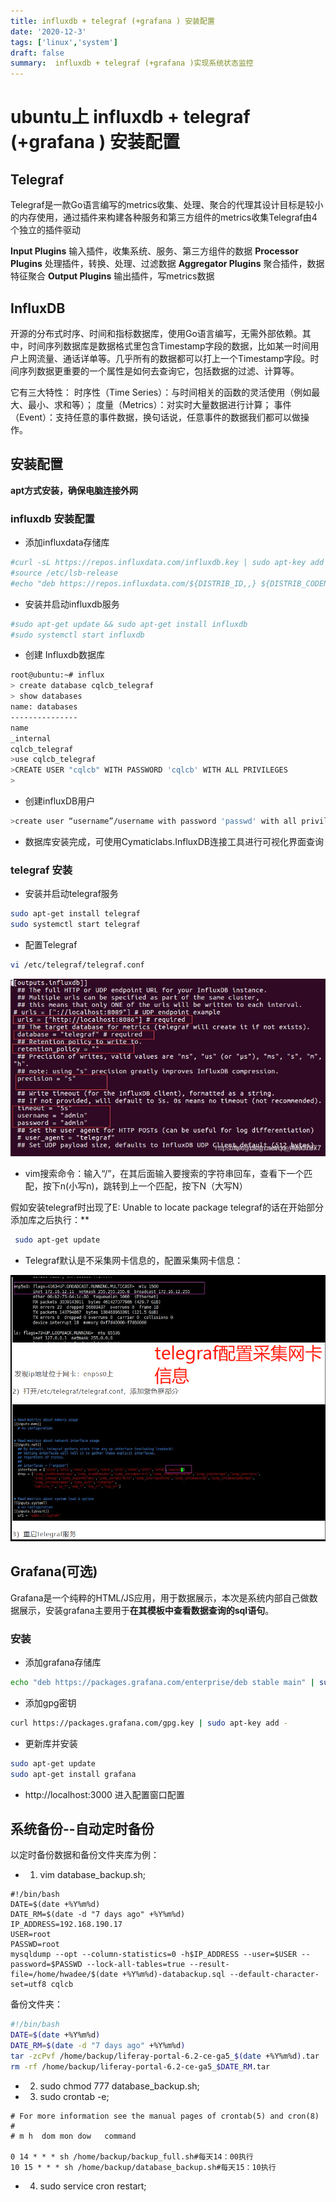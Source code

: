 ```yaml
---
title: influxdb + telegraf (+grafana ) 安装配置
date: '2020-12-3'
tags: ['linux','system']
draft: false
summary:  influxdb + telegraf (+grafana )实现系统状态监控
---
```


# ubuntu上  influxdb + telegraf (+grafana ) 安装配置

## Telegraf

Telegraf是一款Go语言编写的metrics收集、处理、聚合的代理其设计目标是较小的内存使用，通过插件来构建各种服务和第三方组件的metrics收集Telegraf由4个独立的插件驱动

**Input Plugins**
输入插件，收集系统、服务、第三方组件的数据
**Processor Plugins**
处理插件，转换、处理、过滤数据
**Aggregator Plugins**
聚合插件，数据特征聚合
**Output Plugins**
输出插件，写metrics数据

## InfluxDB

开源的分布式时序、时间和指标数据库，使用Go语言编写，无需外部依赖。其中，时间序列数据库是数据格式里包含Timestamp字段的数据，比如某一时间用户上网流量、通话详单等。几乎所有的数据都可以打上一个Timestamp字段。时间序列数据更重要的一个属性是如何去查询它，包括数据的过滤、计算等。

它有三大特性：
时序性（Time Series）：与时间相关的函数的灵活使用（例如最大、最小、求和等）；
度量（Metrics）：对实时大量数据进行计算；
事件（Event）：支持任意的事件数据，换句话说，任意事件的数据我们都可以做操作。

## 安装配置

**apt方式安装，确保电脑连接外网**

### influxdb 安装配置

* 添加influxdata存储库

```sh
#curl -sL https://repos.influxdata.com/influxdb.key | sudo apt-key add -
#source /etc/lsb-release
#echo "deb https://repos.influxdata.com/${DISTRIB_ID,,} ${DISTRIB_CODENAME} stable" | sudo tee /etc/apt/sources.list.d/influxdb.list

```

* 安装并启动influxdb服务

```sh
#sudo apt-get update && sudo apt-get install influxdb
#sudo systemctl start influxdb
```

* 创建 Influxdb数据库

```sh
root@ubuntu:~# influx
> create database cqlcb_telegraf
> show databases
name: databases
---------------
name
_internal
cqlcb_telegraf
>use cqlcb_telegraf
>CREATE USER "cqlcb" WITH PASSWORD 'cqlcb' WITH ALL PRIVILEGES
>
```

* 创建influxDB用户

```bash
>create user “username”/username with password 'passwd' with all privileges
```

* 数据库安装完成，可使用Cymaticlabs.InfluxDB连接工具进行可视化界面查询

### telegraf 安装

* 安装并启动telegraf服务

```sh
sudo apt-get install telegraf
sudo systemctl start telegraf
```

* 配置Telegraf

```sh
vi /etc/telegraf/telegraf.conf
```

![img](https://raw.githubusercontent.com/selfmakeit/resource/main/20200206175513700.png)

* vim搜索命令：输入“/”，在其后面输入要搜索的字符串回车，查看下一个匹配，按下n(小写n)，跳转到上一个匹配，按下N（大写N）

假如安装telegraf时出现了E: Unable to locate package telegraf的话在开始部分添加库之后执行：**

```sh
 sudo apt-get update
```

* Telegraf默认是不采集网卡信息的，配置采集网卡信息：

![image-20230126131716782](https://raw.githubusercontent.com/selfmakeit/resource/main/image-20230126131716782.png)

## Grafana(可选)

Grafana是一个纯粹的HTML/JS应用，用于数据展示，本次是系统内部自己做数据展示，安装grafana主要用于**在其模板中查看数据查询的sql语句**。

### 安装

* 添加grafana存储库

```sh
echo "deb https://packages.grafana.com/enterprise/deb stable main" | sudo tee -a /etc/apt/sources.list.d/grafana.list
```

* 添加gpg密钥

```sh
curl https://packages.grafana.com/gpg.key | sudo apt-key add -
```

* 更新库并安装

```sh
sudo apt-get update
sudo apt-get install grafana
```

* http://localhost:3000 进入配置窗口配置

## 系统备份--自动定时备份

以定时备份数据和备份文件夹库为例：

* 1. vim database_backup.sh;

```shell
#!/bin/bash
DATE=$(date +%Y%m%d)
DATE_RM=$(date -d "7 days ago" +%Y%m%d)
IP_ADDRESS=192.168.190.17
USER=root
PASSWD=root
mysqldump --opt --column-statistics=0 -h$IP_ADDRESS --user=$USER --password=$PASSWD --lock-all-tables=true --result-file=/home/hwadee/$(date +%Y%m%d)-databackup.sql --default-character-set=utf8 cqlcb
```

备份文件夹：

```sh
#!/bin/bash
DATE=$(date +%Y%m%d)
DATE_RM=$(date -d "7 days ago" +%Y%m%d)
tar -zcPvf /home/backup/liferay-portal-6.2-ce-ga5_$(date +%Y%m%d).tar   					/opt/module/liferay-portal-6.2-ce-ga5/
rm -rf /home/backup/liferay-portal-6.2-ce-ga5_$DATE_RM.tar
```

* 2. sudo chmod 777 database_backup.sh;
* 3. sudo crontab -e;

```shell
# For more information see the manual pages of crontab(5) and cron(8)
# 
# m h  dom mon dow   command

0 14 * * * sh /home/backup/backup_full.sh#每天14：00执行
10 15 * * * sh /home/backup/database_backup.sh#每天15：10执行                                         
```

* 4. sudo service cron restart;
